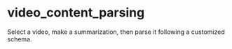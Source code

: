 # video_content_parsing
Select a video, make a summarization, then parse it following a customized schema.
